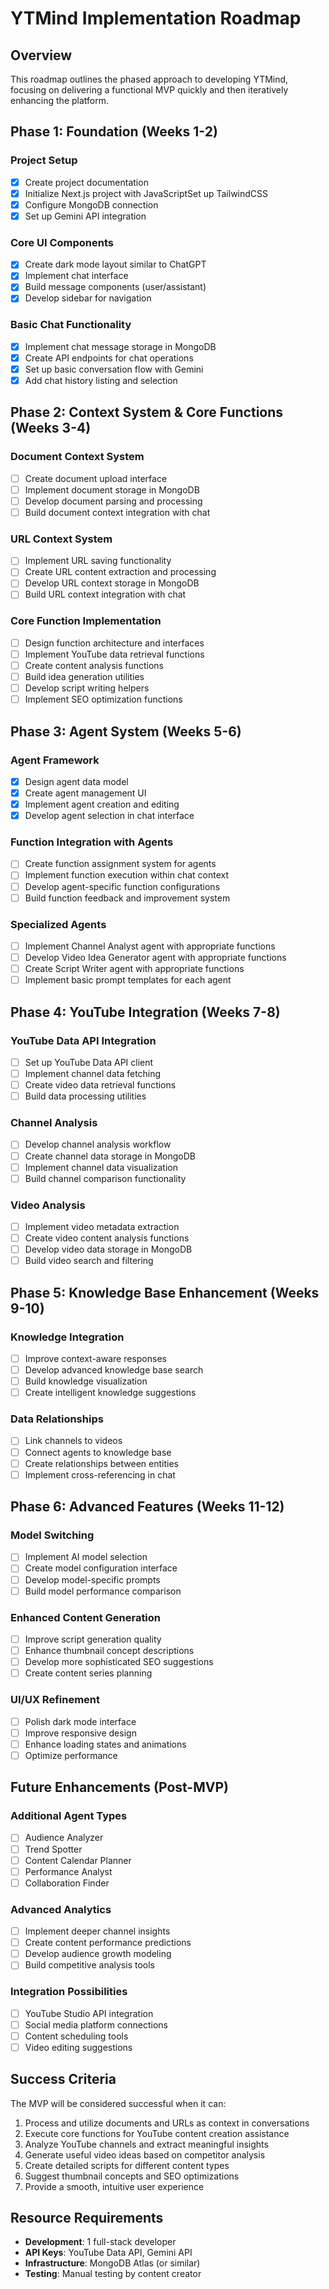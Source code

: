 # YTMind Implementation Roadmap

## Overview

This roadmap outlines the phased approach to developing YTMind, focusing on delivering a functional MVP quickly and then iteratively enhancing the platform.

## Phase 1: Foundation (Weeks 1-2)

### Project Setup

- [x] Create project documentation
- [x] Initialize Next.js project with JavaScriptSet up TailwindCSS
- [x] Configure MongoDB connection
- [x] Set up Gemini API integration

### Core UI Components

- [x] Create dark mode layout similar to ChatGPT
- [x] Implement chat interface
- [x] Build message components (user/assistant)
- [x] Develop sidebar for navigation

### Basic Chat Functionality

- [x] Implement chat message storage in MongoDB
- [x] Create API endpoints for chat operations
- [x] Set up basic conversation flow with Gemini
- [x] Add chat history listing and selection

## Phase 2: Context System & Core Functions (Weeks 3-4)

### Document Context System

- [ ] Create document upload interface
- [ ] Implement document storage in MongoDB
- [ ] Develop document parsing and processing
- [ ] Build document context integration with chat

### URL Context System

- [ ] Implement URL saving functionality
- [ ] Create URL content extraction and processing
- [ ] Develop URL context storage in MongoDB
- [ ] Build URL context integration with chat

### Core Function Implementation

- [ ] Design function architecture and interfaces
- [ ] Implement YouTube data retrieval functions
- [ ] Create content analysis functions
- [ ] Build idea generation utilities
- [ ] Develop script writing helpers
- [ ] Implement SEO optimization functions

## Phase 3: Agent System (Weeks 5-6)

### Agent Framework

- [x] Design agent data model
- [x] Create agent management UI
- [x] Implement agent creation and editing
- [x] Develop agent selection in chat interface

### Function Integration with Agents

- [ ] Create function assignment system for agents
- [ ] Implement function execution within chat context
- [ ] Develop agent-specific function configurations
- [ ] Build function feedback and improvement system

### Specialized Agents

- [ ] Implement Channel Analyst agent with appropriate functions
- [ ] Develop Video Idea Generator agent with appropriate functions
- [ ] Create Script Writer agent with appropriate functions
- [ ] Implement basic prompt templates for each agent

## Phase 4: YouTube Integration (Weeks 7-8)

### YouTube Data API Integration

- [ ] Set up YouTube Data API client
- [ ] Implement channel data fetching
- [ ] Create video data retrieval functions
- [ ] Build data processing utilities

### Channel Analysis

- [ ] Develop channel analysis workflow
- [ ] Create channel data storage in MongoDB
- [ ] Implement channel data visualization
- [ ] Build channel comparison functionality

### Video Analysis

- [ ] Implement video metadata extraction
- [ ] Create video content analysis functions
- [ ] Develop video data storage in MongoDB
- [ ] Build video search and filtering

## Phase 5: Knowledge Base Enhancement (Weeks 9-10)

### Knowledge Integration

- [ ] Improve context-aware responses
- [ ] Develop advanced knowledge base search
- [ ] Build knowledge visualization
- [ ] Create intelligent knowledge suggestions

### Data Relationships

- [ ] Link channels to videos
- [ ] Connect agents to knowledge base
- [ ] Create relationships between entities
- [ ] Implement cross-referencing in chat

## Phase 6: Advanced Features (Weeks 11-12)

### Model Switching

- [ ] Implement AI model selection
- [ ] Create model configuration interface
- [ ] Develop model-specific prompts
- [ ] Build model performance comparison

### Enhanced Content Generation

- [ ] Improve script generation quality
- [ ] Enhance thumbnail concept descriptions
- [ ] Develop more sophisticated SEO suggestions
- [ ] Create content series planning

### UI/UX Refinement

- [ ] Polish dark mode interface
- [ ] Improve responsive design
- [ ] Enhance loading states and animations
- [ ] Optimize performance

## Future Enhancements (Post-MVP)

### Additional Agent Types

- [ ] Audience Analyzer
- [ ] Trend Spotter
- [ ] Content Calendar Planner
- [ ] Performance Analyst
- [ ] Collaboration Finder

### Advanced Analytics

- [ ] Implement deeper channel insights
- [ ] Create content performance predictions
- [ ] Develop audience growth modeling
- [ ] Build competitive analysis tools

### Integration Possibilities

- [ ] YouTube Studio API integration
- [ ] Social media platform connections
- [ ] Content scheduling tools
- [ ] Video editing suggestions

## Success Criteria

The MVP will be considered successful when it can:

1. Process and utilize documents and URLs as context in conversations
2. Execute core functions for YouTube content creation assistance
3. Analyze YouTube channels and extract meaningful insights
4. Generate useful video ideas based on competitor analysis
5. Create detailed scripts for different content types
6. Suggest thumbnail concepts and SEO optimizations
7. Provide a smooth, intuitive user experience

## Resource Requirements

- **Development**: 1 full-stack developer
- **API Keys**: YouTube Data API, Gemini API
- **Infrastructure**: MongoDB Atlas (or similar)
- **Testing**: Manual testing by content creator
